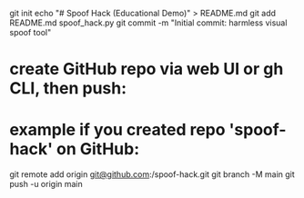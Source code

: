 git init
echo "# Spoof Hack (Educational Demo)" > README.md
git add README.md spoof_hack.py
git commit -m "Initial commit: harmless visual spoof tool"
# create GitHub repo via web UI or gh CLI, then push:
# example if you created repo 'spoof-hack' on GitHub:
git remote add origin git@github.com:<your-username>/spoof-hack.git
git branch -M main
git push -u origin main
